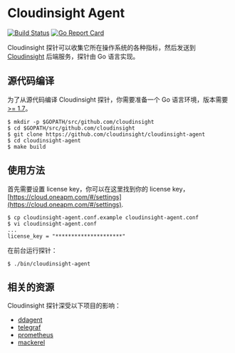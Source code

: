 # Cloudinsight Agent

[![Build Status](https://travis-ci.org/cloudinsight/cloudinsight-agent.svg?branch=master)](https://travis-ci.org/cloudinsight/cloudinsight-agent)
[![Go Report Card](https://goreportcard.com/badge/github.com/cloudinsight/cloudinsight-agent)](https://goreportcard.com/report/github.com/cloudinsight/cloudinsight-agent)

Cloudinsight 探针可以收集它所在操作系统的各种指标，然后发送到 [Cloudinsight](https://cloud.oneapm.com) 后端服务，探针由 Go 语言实现。

## 源代码编译

为了从源代码编译 Cloudinsight 探针，你需要准备一个 Go 语言环境，版本需要 [>= 1.7](https://golang.org/doc/install)。

```
$ mkdir -p $GOPATH/src/github.com/cloudinsight
$ cd $GOPATH/src/github.com/cloudinsight
$ git clone https://github.com/cloudinsight/cloudinsight-agent
$ cd cloudinsight-agent
$ make build
```

## 使用方法

首先需要设置 license key，你可以在这里找到你的 license key，[https://cloud.oneapm.com/#/settings](https://cloud.oneapm.com/#/settings).

```
$ cp cloudinsight-agent.conf.example cloudinsight-agent.conf
$ vi cloudinsight-agent.conf
...
license_key = "*********************"
```

在前台运行探针：

```
$ ./bin/cloudinsight-agent
```

## 相关的资源

Cloudinsight 探针深受以下项目的影响：

- [ddagent](https://github.com/datadog/dd-agent)
- [telegraf](https://github.com/influxdata/telegraf)
- [prometheus](https://github.com/prometheus/prometheus)
- [mackerel](https://github.com/mackerelio/mackerel-agent)
